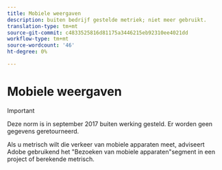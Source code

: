 ```yaml
---
title: Mobiele weergaven
description: buiten bedrijf gestelde metriek; niet meer gebruikt.
translation-type: tm+mt
source-git-commit: c4833525816d81175a3446215eb92310ee4021dd
workflow-type: tm+mt
source-wordcount: '46'
ht-degree: 0%

---
```



# Mobiele weergaven

>[!IMPORTANT]
>
>Deze norm is in september 2017 buiten werking gesteld. Er worden geen gegevens geretourneerd.

Als u metrisch wilt die verkeer van mobiele apparaten meet, adviseert Adobe gebruikend het &quot;Bezoeken van mobiele apparaten&quot;segment in een project of berekende metrisch.
